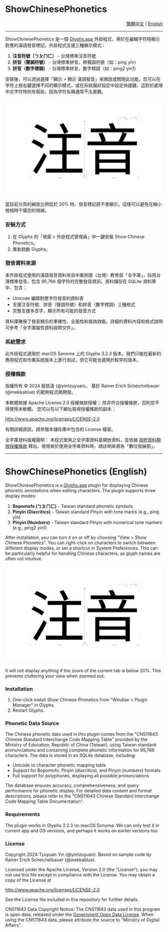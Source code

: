 # ShowChinesePhonetics

<div align="right">
  <a href="#ShowChinesePhonetics">繁體中文</a> | 
  <a href="#ShowChinesePhonetics-English">English</a>
</div>

---

ShowChinesePhonetics 是一個 [Glyphs.app](https://glyphsapp.com/) 外掛程式，用於在編輯字符時顯示對應的漢語發音標記。外掛程式支援三種顯示模式：

1. **注音符號（ㄅㄆㄇㄈ）** - 台灣標準注音符號
2. **拼音（聲調符號）** - 台灣標準拼音，帶聲調符號（如：píng yīn）
3. **拼音（數字標調）** - 台灣標準拼音，數字標調（如：ping2 yin1）

安裝後，可以透過選擇「顯示 > 顯示 漢語發音」來開啟或關閉此功能。您可以在字符上按右鍵選擇不同的顯示模式，或在系統偏好設定中設定快捷鍵。這對於處理中文字符特別有幫助，因為字符名稱通常不太直觀。

![ShowChinesePhonetics 截圖](ShowChinesePhonetics.gif)

當目前分頁的縮放比例低於 20% 時，發音標記將不會顯示。這樣可以避免在縮小檢視時干擾您的視線。

### 安裝方式

1. 在 Glyphs 的「視窗 > 外掛程式管理員」中一鍵安裝 Show Chinese Phonetics。
2. 重新啟動 Glyphs。

### 發音資料來源

本外掛程式使用的漢語發音資料來自中華民國（台灣）教育部「全字庫」，採用台灣標準發音，包含 95,766 個字符的完整發音資訊。資料儲存在 SQLite 資料庫中，包含：

- Unicode 編碼對應字符發音的資料表
- 支援注音符號、拼音（聲調符號）和拼音（數字標調）三種格式
- 完整支援多音字，顯示所有可能的發音方式

資料庫確保了發音顯示的準確性、全面性和查詢效能。詳細的資料內容和格式說明可參考「全字庫屬性資料說明文件」。

### 系統需求

此外掛程式適用於 macOS Sonoma 上的 Glyphs 3.2.3 版本。我們只能在最新的應用程式和作業系統版本上進行測試，但它可能也適用於較早的版本。

### 授權條款

版權所有 © 2024 殷慈遠 (@yintzuyuan)。
基於 Rainer Erich Scheichelbauer (@mekkablue) 的範例程式碼開發。

本軟體依據 Apache License 2.0 授權條款授權；
除非符合授權條款，否則您不得使用本軟體。
您可以在以下網址取得授權條款的副本：

<http://www.apache.org/licenses/LICENSE-2.0>

有關詳細資訊，請參閱本儲存庫中包含的 License 檔案。

全字庫資料版權聲明：
本程式使用之全字庫資料是開放資料，並依據 [政府資料開放授權條款](https://data.gov.tw/license) 釋出。使用者於使用全字庫資料時，請註明來源為「數位發展部」。

---

# ShowChinesePhonetics (English)

ShowChinesePhonetics is a [Glyphs.app](https://glyphsapp.com/) plugin for displaying Chinese phonetic annotations when editing characters. The plugin supports three display modes:

1. **Bopomofo (ㄅㄆㄇㄈ)** - Taiwan standard phonetic symbols
2. **Pinyin (Diacritics)** - Taiwan standard Pinyin with tone marks (e.g., píng yīn)
3. **Pinyin (Numbers)** - Taiwan standard Pinyin with numerical tone markers (e.g., ping2 yin1)

After installation, you can turn it on or off by choosing "View > Show Chinese Phonetics". You can right-click on characters to switch between different display modes, or set a shortcut in System Preferences. This can be particularly helpful for handling Chinese characters, as glyph names are often not intuitive.

![ShowChinesePhonetics Screenshot](ShowChinesePhonetics.gif)

It will not display anything if the zoom of the current tab is below 20%. This prevents cluttering your view when zoomed out.

### Installation

1. One-click install Show Chinese Phonetics from "Window > Plugin Manager" in Glyphs.
2. Restart Glyphs.

### Phonetic Data Source

The Chinese phonetic data used in this plugin comes from the "CNS11643 Chinese Standard Interchange Code Mapping Table" provided by the Ministry of Education, Republic of China (Taiwan), using Taiwan standard pronunciations and containing complete phonetic information for 95,766 characters. The data is stored in an SQLite database, including:

- Unicode to character phonetic mapping table
- Support for Bopomofo, Pinyin (diacritics), and Pinyin (numbers) formats
- Full support for polyphones, displaying all possible pronunciations

The database ensures accuracy, comprehensiveness, and query performance for phonetic display. For detailed data content and format descriptions, please refer to the "CNS11643 Chinese Standard Interchange Code Mapping Table Documentation".

### Requirements

The plugin works in Glyphs 3.2.3 on macOS Sonoma. We can only test it in current app and OS versions, and perhaps it works on earlier versions too.

### License

Copyright 2024 Tzuyuan Yin (@yintzuyuan).
Based on sample code by Rainer Erich Scheichelbauer (@mekkablue).

Licensed under the Apache License, Version 2.0 (the "License");
you may not use this file except in compliance with the License.
You may obtain a copy of the License at

<http://www.apache.org/licenses/LICENSE-2.0>

See the License file included in this repository for further details.

CNS11643 Data Copyright Notice:
The CNS11643 data used in this program is open data, released under the [Government Open Data License](https://data.gov.tw/license). When using the CNS11643 data, please attribute the source to "Ministry of Digital Affairs".
